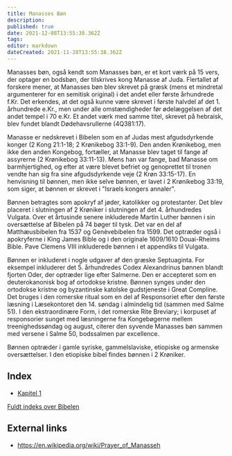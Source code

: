 ```yaml
---
title: Manasses Bøn
description: 
published: true
date: 2021-12-08T13:55:38.362Z
tags: 
editor: markdown
dateCreated: 2021-11-28T13:55:38.362Z
---
```


Manasses bøn, også kendt som Manasses bøn, er et kort værk på 15 vers, der optager en bodsbøn, der tilskrives kong Manasse af Juda. Flertallet af forskere mener, at Manasses bøn blev skrevet på græsk (mens et mindretal argumenterer for en semitisk original) i det andet eller første århundrede f.Kr. Det erkendes, at det også kunne være skrevet i første halvdel af det 1. århundrede e.Kr., men under alle omstændigheder før ødelæggelsen af ​​det andet tempel i 70 e.Kr. Et andet værk med samme titel, skrevet på hebraisk, blev fundet blandt Dødehavsrullerne (4Q381:17).

Manasse er nedskrevet i Bibelen som en af ​​Judas mest afgudsdyrkende konger (2 Kong 21:1-18; 2 Krønikebog 33:1-9). Den anden Krønikebog, men ikke den anden Kongebog, fortæller, at Manasse blev taget til fange af assyrerne (2 Krønikebog 33:11-13). Mens han var fange, bad Manasse om barmhjertighed, og efter at være blevet befriet og genoprettet til tronen vendte han sig fra sine afgudsdyrkende veje (2 Krøn 33:15-17). En henvisning til bønnen, men ikke selve bønnen, er lavet i 2 Krønikebog 33:19, som siger, at bønnen er skrevet i "Israels kongers annaler".

Bønnen betragtes som apokryf af jøder, katolikker og protestanter. Det blev placeret i slutningen af ​​2 Krøniker i slutningen af ​​det 4. århundredes Vulgata. Over et årtusinde senere inkluderede Martin Luther bønnen i sin oversættelse af Bibelen på 74 bøger til tysk. Det var en del af Matthæusbibelen fra 1537 og Genèvebibelen fra 1599. Det optræder også i apokryferne i King James Bible og i den originale 1609/1610 Douai-Rheims Bible. Pave Clemens VIII inkluderede bønnen i et appendiks til Vulgata.

Bønnen er inkluderet i nogle udgaver af den græske Septuaginta. For eksempel inkluderer det 5. århundredes Codex Alexandrinus bønnen blandt fjorten Oder, der optræder lige efter Salmerne. Den er accepteret som en deuterokanonisk bog af ortodokse kristne. Bønnen synges under den ortodokse kristne og byzantinske katolske gudstjeneste i Great Compline. Det bruges i den romerske ritual som en del af Responsoriet efter den første læsning i Læsekontoret den 14. søndag i almindelig tid (sammen med Salme 51). I den ekstraordinære Form, i det romerske Rite Breviary; i korpuset af responsorier sunget med læsningerne fra Kongebøgerne mellem treenighedssøndag og august, citerer den syvende Manasses bøn sammen med versene i Salme 50, bodssalmen par excellence.

Bønnen optræder i gamle syriske, gammelslaviske, etiopiske og armenske oversættelser. I den etiopiske bibel findes bønnen i 2 Krøniker. 

## Index

- [Kapitel 1](/da/Bible/Prayer_of_Manesseh/1)



[Fuldt indeks over Bibelen](/da/index/bible)


## External links

- https://en.wikipedia.org/wiki/Prayer_of_Manasseh